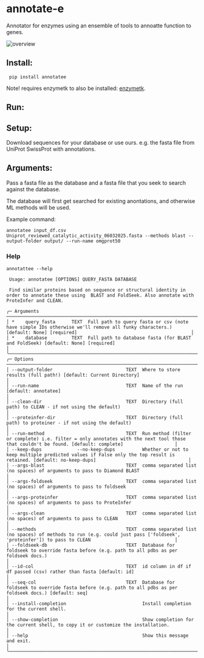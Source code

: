 # annotate-e

Annotator for enzymes using an ensemble of tools to annoatte function to genes.

![overview](images/searching.png)


## Install:

``` pip install annotatee```

Note! requires enzymetk to also be installed: [enzymetk](https://github.com/ArianeMora/enzyme-tk).

## Run:

## Setup:
Download sequences for your database or use ours. 
e.g. the fasta file from UniProt SwissProt with annotations.

## Arguments:
Pass a fasta file as the database and a fasta file that you seek to search against the database. 

The database will first get searched for existing anontations, and otherwise ML methods will be used.

Example command:
```
annotatee input_df.csv Uniprot_reviewed_catalytic_activity_06032025.fasta --methods blast --output-folder output/ --run-name omgprot50
```

### Help

```
annotattee --help

 Usage: annotatee [OPTIONS] QUERY_FASTA DATABASE                                                                                                                                                       
                                                                                                                                                                                                       
 Find similar proteins based on sequence or structural identity in order to annotate these using  BLAST and FoldSeek. Also annotate with ProteInfer and CLEAN.                                         
                                                                                                                                                                                                       
╭─ Arguments ─────────────────────────────────────────────────────────────────────────────────────────────────────────────────────────────────────────────────────────────────────────────────────────╮
│ *    query_fasta      TEXT  Full path to query fasta or csv (note have simple IDs otherwise we'll remove all funky characters.) [default: None] [required]                                          │
│ *    database         TEXT  Full path to database fasta (for BLAST and FoldSeek) [default: None] [required]                                                                                         │
╰─────────────────────────────────────────────────────────────────────────────────────────────────────────────────────────────────────────────────────────────────────────────────────────────────────╯
╭─ Options ───────────────────────────────────────────────────────────────────────────────────────────────────────────────────────────────────────────────────────────────────────────────────────────╮
│ --output-folder                           TEXT  Where to store results (full path!) [default: Current Directory]                                                                                    │
│ --run-name                                TEXT  Name of the run [default: annotatee]                                                                                                                │
│ --clean-dir                               TEXT  Directory (full path) to CLEAN - if not using the default)                                                                                          │
│ --proteinfer-dir                          TEXT  Directory (full path) to proteiner - if not using the default)                                                                                      │
│ --run-method                              TEXT  Run method (filter or complete) i.e. filter = only annotates with the next tool those that couldn't be found. [default: complete]                   │
│ --keep-dups             --no-keep-dups          Whether or not to keep multiple predicted values if False only the top result is retained. [default: no-keep-dups]                                  │
│ --args-blast                              TEXT  comma separated list (no spaces) of arguments to pass to Diamond BLAST                                                                              │
│ --args-foldseek                           TEXT  comma separated list (no spaces) of arguments to pass to foldseek                                                                                   │
│ --args-proteinfer                         TEXT  comma separated list (no spaces) of arguments to pass to ProteInfer                                                                                 │
│ --args-clean                              TEXT  comma separated list (no spaces) of arguments to pass to CLEAN                                                                                      │
│ --methods                                 TEXT  comma separated list (no spaces) of methods to run (e.g. could just pass ['foldseek', 'proteinfer']) to pass to CLEAN                               │
│ --foldseek-db                             TEXT  Database for foldseek to override fasta before (e.g. path to all pdbs as per foldseek docs.)                                                        │
│ --id-col                                  TEXT  id column in df if df passed (csv) rather than fasta [default: id]                                                                                  │
│ --seq-col                                 TEXT  Database for foldseek to override fasta before (e.g. path to all pdbs as per foldseek docs.) [default: seq]                                         │
│ --install-completion                            Install completion for the current shell.                                                                                                           │
│ --show-completion                               Show completion for the current shell, to copy it or customize the installation.                                                                    │
│ --help                                          Show this message and exit.                                                                                                                         │
╰─────────────────────────────────────────────────────────────────────────────────────────────────────────────────────────────────────────────────────────────────────────────────────────────────────╯

```